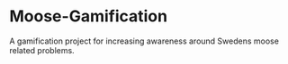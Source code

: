 # Moose-Gamification
 A gamification project for increasing awareness around Swedens moose related problems.

